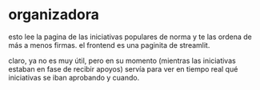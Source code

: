 # organizadora
esto lee la pagina de las iniciativas populares de norma y te las ordena de más a menos
firmas. el frontend es una paginita de streamlit. 

claro, ya no es muy útil, pero en su momento (mientras las iniciativas estaban en fase de recibir apoyos) servía para ver en tiempo real qué iniciativas se iban aprobando y cuando. 
